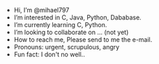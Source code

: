 - Hi, I’m @mihael797
- I’m interested in C, Java, Python, Dababase. 
- I’m currently learning C, Python.
- I’m looking to collaborate on ... (not yet)
- How to reach me, Please send to me the e-mail.
- Pronouns: urgent, scrupulous, angry
- Fun fact: I don't no well..

<!---
mihael797/mihael797 is a ✨ special ✨ repository because its `README.md` (this file) appears on your GitHub profile.
You can click the Preview link to take a look at your changes.
--->
